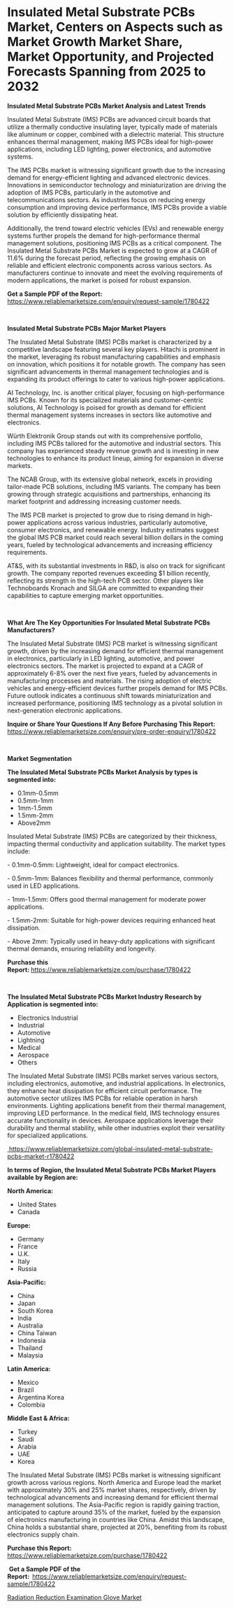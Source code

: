 <p><h1>Insulated Metal Substrate PCBs Market, Centers on Aspects such as Market Growth Market Share, Market Opportunity, and Projected Forecasts Spanning from 2025 to 2032</h1></p><p><strong>Insulated Metal Substrate PCBs Market Analysis and Latest Trends</strong></p>
<p><p>Insulated Metal Substrate (IMS) PCBs are advanced circuit boards that utilize a thermally conductive insulating layer, typically made of materials like aluminum or copper, combined with a dielectric material. This structure enhances thermal management, making IMS PCBs ideal for high-power applications, including LED lighting, power electronics, and automotive systems. </p><p>The IMS PCBs market is witnessing significant growth due to the increasing demand for energy-efficient lighting and advanced electronic devices. Innovations in semiconductor technology and miniaturization are driving the adoption of IMS PCBs, particularly in the automotive and telecommunications sectors. As industries focus on reducing energy consumption and improving device performance, IMS PCBs provide a viable solution by efficiently dissipating heat.</p><p>Additionally, the trend toward electric vehicles (EVs) and renewable energy systems further propels the demand for high-performance thermal management solutions, positioning IMS PCBs as a critical component. The Insulated Metal Substrate PCBs Market is expected to grow at a CAGR of 11.6% during the forecast period, reflecting the growing emphasis on reliable and efficient electronic components across various sectors. As manufacturers continue to innovate and meet the evolving requirements of modern applications, the market is poised for robust expansion.</p></p>
<p><strong>Get a Sample PDF of the Report:&nbsp;</strong> <a href="https://www.reliablemarketsize.com/enquiry/request-sample/1780422?utm_campaign=2445&utm_medium=2&utm_source=Github&utm_content=ia&utm_term=25032025&utm_id=insulated-metal-substrate-pcbs">https://www.reliablemarketsize.com/enquiry/request-sample/1780422</a></p>
<p>&nbsp;</p>
<p><strong>Insulated Metal Substrate PCBs Major Market Players</strong></p>
<p><p>The Insulated Metal Substrate (IMS) PCBs market is characterized by a competitive landscape featuring several key players. Hitachi is prominent in the market, leveraging its robust manufacturing capabilities and emphasis on innovation, which positions it for notable growth. The company has seen significant advancements in thermal management technologies and is expanding its product offerings to cater to various high-power applications.</p><p>AI Technology, Inc. is another critical player, focusing on high-performance IMS PCBs. Known for its specialized materials and customer-centric solutions, AI Technology is poised for growth as demand for efficient thermal management systems increases in sectors like automotive and electronics.</p><p>Würth Elektronik Group stands out with its comprehensive portfolio, including IMS PCBs tailored for the automotive and industrial sectors. This company has experienced steady revenue growth and is investing in new technologies to enhance its product lineup, aiming for expansion in diverse markets.</p><p>The NCAB Group, with its extensive global network, excels in providing tailor-made PCB solutions, including IMS variants. The company has been growing through strategic acquisitions and partnerships, enhancing its market footprint and addressing increasing customer needs.</p><p>The IMS PCB market is projected to grow due to rising demand in high-power applications across various industries, particularly automotive, consumer electronics, and renewable energy. Industry estimates suggest the global IMS PCB market could reach several billion dollars in the coming years, fueled by technological advancements and increasing efficiency requirements.</p><p>AT&S, with its substantial investments in R&D, is also on track for significant growth. The company reported revenues exceeding $1 billion recently, reflecting its strength in the high-tech PCB sector. Other players like Technoboards Kronach and SILGA are committed to expanding their capabilities to capture emerging market opportunities.</p></p>
<p>&nbsp;</p>
<p><strong>What Are The Key Opportunities For Insulated Metal Substrate PCBs Manufacturers?</strong></p>
<p><p>The Insulated Metal Substrate (IMS) PCB market is witnessing significant growth, driven by the increasing demand for efficient thermal management in electronics, particularly in LED lighting, automotive, and power electronics sectors. The market is projected to expand at a CAGR of approximately 6-8% over the next five years, fueled by advancements in manufacturing processes and materials. The rising adoption of electric vehicles and energy-efficient devices further propels demand for IMS PCBs. Future outlook indicates a continuous shift towards miniaturization and increased performance, positioning IMS technology as a pivotal solution in next-generation electronic applications.</p></p>
<p><strong>Inquire or Share Your Questions If Any Before Purchasing This Report:</strong> <a href="https://www.reliablemarketsize.com/enquiry/pre-order-enquiry/1780422?utm_campaign=2445&utm_medium=2&utm_source=Github&utm_content=ia&utm_term=25032025&utm_id=insulated-metal-substrate-pcbs">https://www.reliablemarketsize.com/enquiry/pre-order-enquiry/1780422</a></p>
<p>&nbsp;</p>
<p><strong>Market Segmentation</strong></p>
<p><strong>The Insulated Metal Substrate PCBs Market Analysis by types is segmented into:</strong></p>
<p><ul><li>0.1mm-0.5mm</li><li>0.5mm-1mm</li><li>1mm-1.5mm</li><li>1.5mm-2mm</li><li>Above2mm</li></ul></p>
<p><p>Insulated Metal Substrate (IMS) PCBs are categorized by their thickness, impacting thermal conductivity and application suitability. The market types include: </p><p>- 0.1mm-0.5mm: Lightweight, ideal for compact electronics. </p><p>- 0.5mm-1mm: Balances flexibility and thermal performance, commonly used in LED applications. </p><p>- 1mm-1.5mm: Offers good thermal management for moderate power applications. </p><p>- 1.5mm-2mm: Suitable for high-power devices requiring enhanced heat dissipation. </p><p>- Above 2mm: Typically used in heavy-duty applications with significant thermal demands, ensuring reliability and longevity.</p></p>
<p><strong>Purchase this Report:&nbsp;</strong><a href="https://www.reliablemarketsize.com/purchase/1780422?utm_campaign=2445&utm_medium=2&utm_source=Github&utm_content=ia&utm_term=25032025&utm_id=insulated-metal-substrate-pcbs">https://www.reliablemarketsize.com/purchase/1780422</a></p>
<p>&nbsp;</p>
<p><strong>The Insulated Metal Substrate PCBs Market Industry Research by Application is segmented into:</strong></p>
<p><ul><li>Electronics Industrial</li><li>Industrial</li><li>Automotive</li><li>Lightning</li><li>Medical</li><li>Aerospace</li><li>Others</li></ul></p>
<p><p>The Insulated Metal Substrate (IMS) PCBs market serves various sectors, including electronics, automotive, and industrial applications. In electronics, they enhance heat dissipation for efficient circuit performance. The automotive sector utilizes IMS PCBs for reliable operation in harsh environments. Lighting applications benefit from their thermal management, improving LED performance. In the medical field, IMS technology ensures accurate functionality in devices. Aerospace applications leverage their durability and thermal stability, while other industries exploit their versatility for specialized applications.</p></p>
<p><a href="https://www.reliablemarketsize.com/global-insulated-metal-substrate-pcbs-market-r1780422?utm_campaign=2445&utm_medium=2&utm_source=Github&utm_content=ia&utm_term=25032025&utm_id=insulated-metal-substrate-pcbs">&nbsp;https://www.reliablemarketsize.com/global-insulated-metal-substrate-pcbs-market-r1780422</a></p>
<p><strong>In terms of Region, the Insulated Metal Substrate PCBs Market Players available by Region are:</strong></p>
<p>
    <p> <strong> North America: </strong>
        <ul>
            <li>United States</li>
            <li>Canada</li>
        </ul>
        </p> 
    <p> <strong> Europe: </strong>
        <ul>
            <li>Germany</li>
            <li>France</li>
            <li>U.K.</li>
            <li>Italy</li>
            <li>Russia</li>
        </ul>
        </p> 
    <p> <strong> Asia-Pacific: </strong>
        <ul>
            <li>China</li>
            <li>Japan</li>
            <li>South Korea</li>
            <li>India</li>
            <li>Australia</li>
            <li>China Taiwan</li>
            <li>Indonesia</li>
            <li>Thailand</li>
            <li>Malaysia</li>
        </ul>
        </p> 
    <p> <strong> Latin America: </strong>
        <ul>
            <li>Mexico</li>
            <li>Brazil</li>
            <li>Argentina Korea</li>
            <li>Colombia</li>
        </ul>
        </p> 
    <p> <strong> Middle East & Africa: </strong>
        <ul>
            <li>Turkey</li>
            <li>Saudi</li>
            <li>Arabia</li>
            <li>UAE</li>
            <li>Korea</li>
        </ul>
    </p>
    </p>
<p><p>The Insulated Metal Substrate (IMS) PCBs market is witnessing significant growth across various regions. North America and Europe lead the market with approximately 30% and 25% market shares, respectively, driven by technological advancements and increasing demand for efficient thermal management solutions. The Asia-Pacific region is rapidly gaining traction, anticipated to capture around 35% of the market, fueled by the expansion of electronics manufacturing in countries like China. Amidst this landscape, China holds a substantial share, projected at 20%, benefiting from its robust electronics supply chain.</p></p>
<p><strong>Purchase this Report: </strong><a href="https://www.reliablemarketsize.com/purchase/1780422?utm_campaign=2445&utm_medium=2&utm_source=Github&utm_content=ia&utm_term=25032025&utm_id=insulated-metal-substrate-pcbs">https://www.reliablemarketsize.com/purchase/1780422</a></p>
<p>&nbsp;<strong>Get a Sample PDF of the Report:&nbsp;&nbsp;</strong><a href="https://www.reliablemarketsize.com/enquiry/request-sample/1780422?utm_campaign=2445&utm_medium=2&utm_source=Github&utm_content=ia&utm_term=25032025&utm_id=insulated-metal-substrate-pcbs">https://www.reliablemarketsize.com/enquiry/request-sample/1780422</a></p>
<p><strong></strong></p>
<p><p><a href="https://github.com/leopardmicheal7019/Market-Research-Report-List-1/blob/main/radiation-reduction-examination-glove-market.md?utm_campaign=2445&utm_medium=2&utm_source=Github&utm_content=ia&utm_term=25032025&utm_id=insulated-metal-substrate-pcbs">Radiation Reduction Examination Glove Market</a></p></p>